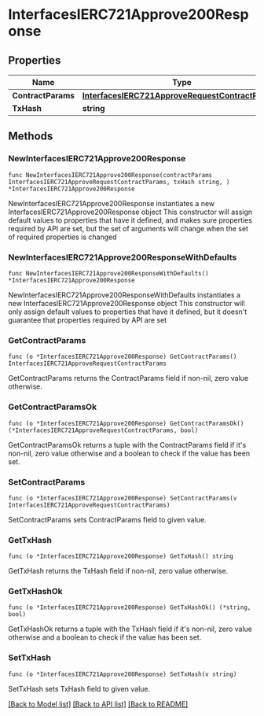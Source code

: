 # InterfacesIERC721Approve200Response

## Properties

Name | Type | Description | Notes
------------ | ------------- | ------------- | -------------
**ContractParams** | [**InterfacesIERC721ApproveRequestContractParams**](InterfacesIERC721ApproveRequestContractParams.md) |  | 
**TxHash** | **string** |  | 

## Methods

### NewInterfacesIERC721Approve200Response

`func NewInterfacesIERC721Approve200Response(contractParams InterfacesIERC721ApproveRequestContractParams, txHash string, ) *InterfacesIERC721Approve200Response`

NewInterfacesIERC721Approve200Response instantiates a new InterfacesIERC721Approve200Response object
This constructor will assign default values to properties that have it defined,
and makes sure properties required by API are set, but the set of arguments
will change when the set of required properties is changed

### NewInterfacesIERC721Approve200ResponseWithDefaults

`func NewInterfacesIERC721Approve200ResponseWithDefaults() *InterfacesIERC721Approve200Response`

NewInterfacesIERC721Approve200ResponseWithDefaults instantiates a new InterfacesIERC721Approve200Response object
This constructor will only assign default values to properties that have it defined,
but it doesn't guarantee that properties required by API are set

### GetContractParams

`func (o *InterfacesIERC721Approve200Response) GetContractParams() InterfacesIERC721ApproveRequestContractParams`

GetContractParams returns the ContractParams field if non-nil, zero value otherwise.

### GetContractParamsOk

`func (o *InterfacesIERC721Approve200Response) GetContractParamsOk() (*InterfacesIERC721ApproveRequestContractParams, bool)`

GetContractParamsOk returns a tuple with the ContractParams field if it's non-nil, zero value otherwise
and a boolean to check if the value has been set.

### SetContractParams

`func (o *InterfacesIERC721Approve200Response) SetContractParams(v InterfacesIERC721ApproveRequestContractParams)`

SetContractParams sets ContractParams field to given value.


### GetTxHash

`func (o *InterfacesIERC721Approve200Response) GetTxHash() string`

GetTxHash returns the TxHash field if non-nil, zero value otherwise.

### GetTxHashOk

`func (o *InterfacesIERC721Approve200Response) GetTxHashOk() (*string, bool)`

GetTxHashOk returns a tuple with the TxHash field if it's non-nil, zero value otherwise
and a boolean to check if the value has been set.

### SetTxHash

`func (o *InterfacesIERC721Approve200Response) SetTxHash(v string)`

SetTxHash sets TxHash field to given value.



[[Back to Model list]](../README.md#documentation-for-models) [[Back to API list]](../README.md#documentation-for-api-endpoints) [[Back to README]](../README.md)


